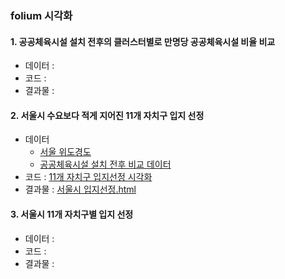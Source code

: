 ### folium 시각화

#### 1. 공공체육시설 설치 전후의 클러스터별로 만명당 공공체육시설 비율 비교
- 데이터 :
- 코드 :
- 결과물 :


#### 2. 서울시 수요보다 적게 지어진 11개 자치구 입지 선정
- 데이터
  - [서울 위도경도](https://github.com/jyoung19/Project/blob/main/%EC%8B%9C%EA%B0%81%ED%99%94/%EC%84%9C%EC%9A%B8%20%EC%9C%84%EB%8F%84%EA%B2%BD%EB%8F%84.csv)
  - [공공체육시설 설치 전후 비교 데이터](https://github.com/jyoung19/Project/blob/main/%EC%8B%9C%EA%B0%81%ED%99%94/%EC%A0%84%ED%9B%84%EB%B9%84%EC%9C%A8%20%EB%AA%A8%EB%91%90%20%ED%95%A9%EC%B9%A8.xlsx)
- 코드 : [11개 자치구 입지선정 시각화](https://github.com/jyoung19/Project/blob/main/%EC%8B%9C%EA%B0%81%ED%99%94/11%EA%B0%9C%20%EC%9E%90%EC%B9%98%EA%B5%AC%20%EC%9E%85%EC%A7%80%EC%84%A0%EC%A0%95%20%EC%8B%9C%EA%B0%81%ED%99%94_folium.ipynb)
- 결과물 : [서울시 입지선정.html](https://github.com/jyoung19/Project/blob/main/%EC%8B%9C%EA%B0%81%ED%99%94/%EC%84%9C%EC%9A%B8%EC%8B%9C%20%EC%9E%85%EC%A7%80%EC%84%A0%EC%A0%95.html)


#### 3. 서울시 11개 자치구별 입지 선정
- 데이터 :
- 코드 :
- 결과물 :
